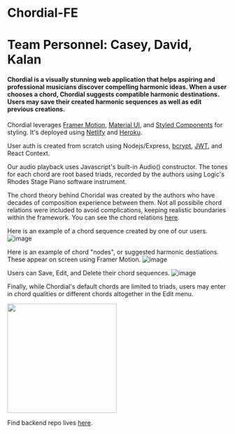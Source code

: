 # Chordial-FE

# Team Personnel: Casey, David, Kalan

#### Chordial is a visually stunning web application that helps aspiring and professional musicians discover compelling harmonic ideas. When a user chooses a chord, Chordial suggests compatible harmonic destinations. Users may save their created harmonic sequences as well as edit previous creations.

Chordial leverages [Framer Motion](https://www.framer.com/motion/), [Material UI](https://mui.com/), and [Styled Components](https://styled-components.com/) for styling. It's deployed using [Netlify](netlify.com) and [Heroku](https://www.heroku.com/).

User auth is created from scratch using Nodejs/Express, [bcrypt](https://www.npmjs.com/package/bcryptjs), [JWT](https://jwt.io/), and React Context. 

Our audio playback uses Javascript's built-in Audio() constructor. The tones for each chord are root based triads, recorded by the authors using Logic's Rhodes Stage Piano software instrument.

The chord theory behind Choridal was created by the authors who have decades of composition experience between them. Not all possibile chord relations were included to avoid complications, keeping realistic boundaries within the framework. You can see the chord relations [here](https://github.com/Chordial-Music/Chordial-FE/blob/main/src/data/data.js).

Here is an example of a chord sequence created by one of our users. 
![image](https://user-images.githubusercontent.com/29679939/149868917-cf031d4b-f48f-43ce-a97c-470cec9a369b.png)

Here is an example of chord "nodes", or suggested harmonic destiations. These appear on screen using Framer Motion. 
![image](https://user-images.githubusercontent.com/29679939/149869108-8edd4f3a-3dcf-4169-b624-4a0b24a9fc21.png)

Users can Save, Edit, and Delete their chord sequences. 
![image](https://user-images.githubusercontent.com/29679939/149869304-33cf6c78-4b96-4961-a74a-8cff020b97e3.png)

Finally, while Chordial's default chords are limited to triads, users may enter in chord qualities or different chords altogether in the Edit menu.

<img src="https://user-images.githubusercontent.com/29679939/149869441-4cdab7fb-0dad-4b6b-b55d-c51cd46b1fed.png" width="250px" />

Find backend repo lives [here](https://github.com/Chordial-Music/Chordial-BE).
